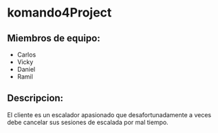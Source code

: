 # komando4Project
## Miembros de equipo:
- Carlos
- Vicky
- Daniel
- Ramil
## Descripcion:
El cliente es un escalador apasionado
que desafortunadamente a veces debe cancelar sus sesiones 
de escalada por mal tiempo.
